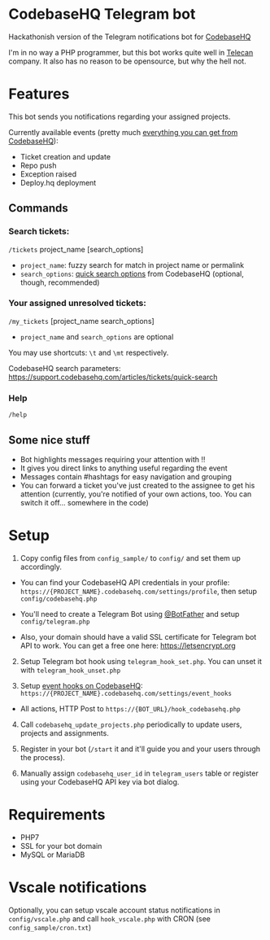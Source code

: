 # CodebaseHQ Telegram bot
Hackathonish version of the Telegram notifications bot for [CodebaseHQ](https://www.codebasehq.com)

I'm in no way a PHP programmer, but this bot works quite well in [Telecan](http://telecan.ru) company. It also has no reason to be opensource, but why the hell not.

# Features

This bot sends you notifications regarding your assigned projects. 

Currently available events (pretty much [everything you can get from CodebaseHQ](https://support.codebasehq.com/articles/getting-started/how-do-i-setup-notifications)):

- Ticket creation and update
- Repo push
- Exception raised
- Deploy.hq deployment

## Commands

### Search tickets:
`/tickets` project_name [search_options]
- `project_name`: fuzzy search for match in project name or permalink
- `search_options`: [quick search options](https://support.codebasehq.com/articles/tickets/quick-search) from CodebaseHQ (optional, though, recommended)

### Your assigned unresolved tickets:
`/my_tickets` [project_name search_options]
- `project_name` and `search_options` are optional

You may use shortcuts: `\t` and `\mt` respectively.

CodebaseHQ search parameters: https://support.codebasehq.com/articles/tickets/quick-search

### Help
`/help`

## Some nice stuff

- Bot highlights messages requiring your attention with ‼️
- It gives you direct links to anything useful regarding the event
- Messages contain #hashtags for easy navigation and grouping
- You can forward a ticket you've just created to the assignee to get his attention (currently, you're notified of your own actions, too. You can switch it off... somewhere in the code)

# Setup

1) Copy config files from `config_sample/` to `config/` and set them up accordingly. 

- You can find your CodebaseHQ API credentials in your profile: `https://{PROJECT_NAME}.codebasehq.com/settings/profile`, then setup `config/codebasehq.php`

- You'll need to create a Telegram Bot using [@BotFather](https://telegram.me/BotFather) and setup `config/telegram.php`

- Also, your domain should have a valid SSL certificate for Telegram bot API to work. You can get a free one here: https://letsencrypt.org

2) Setup Telegram bot hook using `telegram_hook_set.php`. You can unset it with `telegram_hook_unset.php`

3) Setup [event hooks on CodebaseHQ](https://support.codebasehq.com/articles/notification-services/http-post-notifications): `https://{PROJECT_NAME}.codebasehq.com/settings/event_hooks`

- All actions, HTTP Post to `https://{BOT_URL}/hook_codebasehq.php`

4) Call `codebasehq_update_projects.php` periodically to update users, projects and assignments.

5) Register in your bot (`/start` it and it'll guide you and your users through the process).

6) Manually assign `codebasehq_user_id` in `telegram_users` table or register using your CodebaseHQ API key via bot dialog.

# Requirements

- PHP7
- SSL for your bot domain
- MySQL or MariaDB

# Vscale notifications
Optionally, you can setup vscale account status notifications in `config/vscale.php` and call `hook_vscale.php` with CRON (see `config_sample/cron.txt`)

